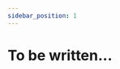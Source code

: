 ```yaml
---
sidebar_position: 1
---
```


To be written...
=======================================================

